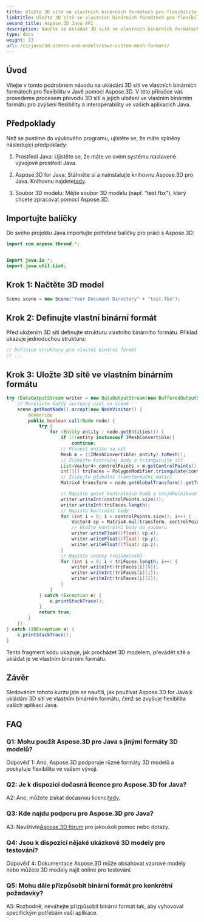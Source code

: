 ```yaml
---
title: Uložte 3D sítě ve vlastních binárních formátech pro flexibilitu v Javě
linktitle: Uložte 3D sítě ve vlastních binárních formátech pro flexibilitu v Javě
second_title: Aspose.3D Java API
description: Naučte se ukládat 3D sítě ve vlastních binárních formátech pomocí Aspose.3D for Java. Vylepšete flexibilitu aplikací Java pomocí tohoto podrobného návodu.
type: docs
weight: 13
url: /cs/java/3d-scenes-and-models/save-custom-mesh-formats/
---
```

## Úvod

Vítejte v tomto podrobném návodu na ukládání 3D sítí ve vlastních binárních formátech pro flexibilitu v Javě pomocí Aspose.3D. V této příručce vás provedeme procesem převodu 3D sítí a jejich uložení ve vlastním binárním formátu pro zvýšení flexibility a interoperability ve vašich aplikacích Java.

## Předpoklady

Než se pustíme do výukového programu, ujistěte se, že máte splněny následující předpoklady:

1. Prostředí Java: Ujistěte se, že máte ve svém systému nastavené vývojové prostředí Java.

2.  Aspose.3D for Java: Stáhněte si a nainstalujte knihovnu Aspose.3D pro Java. Knihovnu najdete[tady](https://releases.aspose.com/3d/java/).

3. Soubor 3D modelu: Mějte soubor 3D modelu (např. "test.fbx"), který chcete zpracovat pomocí Aspose.3D.

## Importujte balíčky

Do svého projektu Java importujte potřebné balíčky pro práci s Aspose.3D:

```java
import com.aspose.threed.*;


import java.io.*;
import java.util.List;
```

## Krok 1: Načtěte 3D model

```java
Scene scene = new Scene("Your Document Directory" + "test.fbx");
```

## Krok 2: Definujte vlastní binární formát

Před uložením 3D sítí definujte strukturu vlastního binárního formátu. Příklad ukazuje jednoduchou strukturu:

```java
// Definice struktury pro vlastní binární formát
// ...
```

## Krok 3: Uložte 3D sítě ve vlastním binárním formátu

```java
try (DataOutputStream writer = new DataOutputStream(new BufferedOutputStream(new FileOutputStream("Your Document Directory" + "Save3DMeshesInCustomBinaryFormat_out")))) {
    // Navštivte každý sestupný uzel ve scéně
    scene.getRootNode().accept(new NodeVisitor() {
        @Override
        public boolean call(Node node) {
            try {
                for (Entity entity : node.getEntities()) {
                    if (!(entity instanceof IMeshConvertible))
                        continue;
                    // Převést entitu na síť
                    Mesh m = ((IMeshConvertible) entity).toMesh();
                    // Získejte kontrolní body a triangulujte síť
                    List<Vector4> controlPoints = m.getControlPoints();
                    int[][] triFaces = PolygonModifier.triangulate(controlPoints, m.getPolygons());
                    // Získejte globální transformační matici
                    Matrix4 transform = node.getGlobalTransform().getTransformMatrix();

                    // Napište počet kontrolních bodů a trojúhelníkové indexy
                    writer.writeInt(controlPoints.size());
                    writer.writeInt(triFaces.length);
                    // Napište kontrolní body
                    for (int i = 0; i < controlPoints.size(); i++) {
                        Vector4 cp = Matrix4.mul(transform, controlPoints.get(i));
                        // Uložte kontrolní body do souboru
                        writer.writeFloat((float) cp.x);
                        writer.writeFloat((float) cp.y);
                        writer.writeFloat((float) cp.z);
                    }
                    // Napište indexy trojúhelníků
                    for (int i = 0; i < triFaces.length; i++) {
                        writer.writeInt(triFaces[i][0]);
                        writer.writeInt(triFaces[i][1]);
                        writer.writeInt(triFaces[i][2]);
                    }
                }
            } catch (Exception e) {
                e.printStackTrace();
            }
            return true;
        }
    });
} catch (IOException e) {
    e.printStackTrace();
}
```

Tento fragment kódu ukazuje, jak procházet 3D modelem, převádět sítě a ukládat je ve vlastním binárním formátu.

## Závěr

Sledováním tohoto kurzu jste se naučili, jak používat Aspose.3D for Java k ukládání 3D sítí ve vlastním binárním formátu, čímž se zvyšuje flexibilita vašich aplikací Java.

## FAQ

### Q1: Mohu použít Aspose.3D pro Java s jinými formáty 3D modelů?

Odpověď 1: Ano, Aspose.3D podporuje různé formáty 3D modelů a poskytuje flexibilitu ve vašem vývoji.

### Q2: Je k dispozici dočasná licence pro Aspose.3D for Java?

 A2: Ano, můžete získat dočasnou licenci[tady](https://purchase.aspose.com/temporary-license/).

### Q3: Kde najdu podporu pro Aspose.3D pro Java?

 A3: Navštivte[Aspose.3D fórum](https://forum.aspose.com/c/3d/18) pro jakoukoli pomoc nebo dotazy.

### Q4: Jsou k dispozici nějaké ukázkové 3D modely pro testování?

Odpověď 4: Dokumentace Aspose.3D může obsahovat vzorové modely nebo můžete 3D modely najít online pro testování.

### Q5: Mohu dále přizpůsobit binární formát pro konkrétní požadavky?

A5: Rozhodně, neváhejte přizpůsobit binární formát tak, aby vyhovoval specifickým potřebám vaší aplikace.